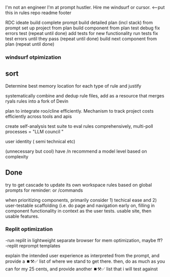 I'm not an engineer I'm at prompt hustler. Hire me windsurf or cursor. <--put this in rules repo readme footer

RDC
ideate
build complete prompt
build detailed plan (incl stack) from prompt
set up project from plan
build component from plan
test 
debug
fix errors
test (repeat until done)
add tests for new functionality
run tests
fix test errors until they pass (repeat until done)
build next component from plan (repeat until done)

### windsurf otpimization

## sort

	 

Determine best memory location for each type of rule and justify 

systematically combine and dedup rule files, add as a resource that merges ryals rules into a fork of Devin

plan to integrate roo/cline efficiently. Mechanism to track project costs efficiently across tools and apis 


create self-analysis test suite to eval rules comprehensively, multi-poll processes = "LLM council "

user identity ( semi technical etc) 







(unnecessary but cool) have /n recommend a model level based on complexity 


## Done
try to get cascade to update its own workspace rules based on global prompts for reminder: or /commands


when prioritizing components, primarily consider 1) techical ease and 2) user-testable scaffolding (i.e. do page and navigation early on, filling in component functionality in context as the user tests. usable site, then usable features.

### Replit optimization
-run replit in lightweight separate browser for mem optimization, maybe ff?
-replit reprompt templates

explain the intended user experience as interpreted from the prompt, and provide a ⏹️⚒️✅ list of where we stand to get there. then, do as much as you can for my 25 cents, and provide another ⏹️⚒️✅ list that i will test against
